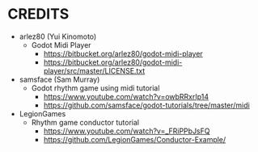 # CREDITS
- arlez80 (Yui Kinomoto)
	- Godot Midi Player
		- https://bitbucket.org/arlez80/godot-midi-player
		- https://bitbucket.org/arlez80/godot-midi-player/src/master/LICENSE.txt
- samsface (Sam Murray)
	- Godot rhythm game using midi tutorial
		- https://www.youtube.com/watch?v=owbRRxrIp14
		- https://github.com/samsface/godot-tutorials/tree/master/midi
- LegionGames
	- Rhythm game conductor tutorial
		- https://www.youtube.com/watch?v=_FRiPPbJsFQ
		- https://github.com/LegionGames/Conductor-Example/